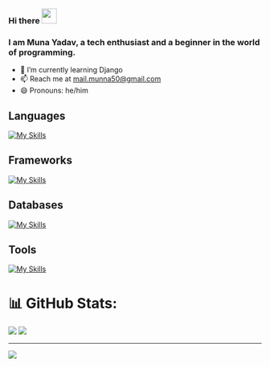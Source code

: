 ### Hi there <img src="https://media.giphy.com/media/hvRJCLFzcasrR4ia7z/giphy.gif" width="30px"/>
### I am Muna Yadav, a tech enthusiast and a beginner in the world of programming.
- 🌱 I’m currently learning Django
- 📫 Reach me at [mail.munna50\@gmail.com](mailto:mail.munna50@gmail.com?subject=Test)
- 😄 Pronouns: he/him


<h2>Languages</h2>

[![My Skills](https://skillicons.dev/icons?i=js,python,java)](https://skillicons.dev)

<h2>Frameworks</h2>
  
[![My Skills](https://skillicons.dev/icons?i=express,django)](https://skillicons.dev)

<h2>Databases</h2>
  
[![My Skills](https://skillicons.dev/icons?i=mongo,mysql)](https://skillicons.dev)

<h2>Tools</h2>
 
[![My Skills](https://skillicons.dev/icons?i=linux,neovim,vim,git,docker,githubactions)](https://skillicons.dev)

# 📊 GitHub Stats:
![](https://github-readme-stats.vercel.app/api?username=munna-yadav&theme=tokyonight&hide_border=false&include_all_commits=true&count_private=true)
![](https://github-readme-streak-stats.herokuapp.com/?user=munna-yadav&theme=tokyonight&hide_border=false)<br/>

---
[![](https://visitcount.itsvg.in/api?id=munna-yadav&icon=0&color=0)](https://visitcount.itsvg.in)

